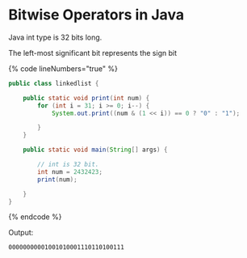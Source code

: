 # Bitwise Operators in Java

Java int type is 32 bits long.

The left-most significant bit represents the sign bit

{% code lineNumbers="true" %}
```java
public class linkedlist {

    public static void print(int num) {
        for (int i = 31; i >= 0; i--) {
            System.out.print((num & (1 << i)) == 0 ? "0" : "1");

        }
    }

    public static void main(String[] args) {

        // int is 32 bit.
        int num = 2432423;
        print(num);

    }
}

```
{% endcode %}

Output:

```bash
00000000001001010001110110100111
```
